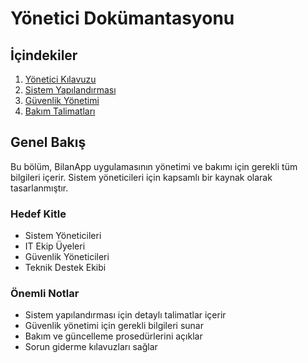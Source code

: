 # Yönetici Dokümantasyonu

## İçindekiler
1. [Yönetici Kılavuzu](admin-guide.md)
2. [Sistem Yapılandırması](configuration.md)
3. [Güvenlik Yönetimi](security.md)
4. [Bakım Talimatları](maintenance.md)

## Genel Bakış

Bu bölüm, BilanApp uygulamasının yönetimi ve bakımı için gerekli tüm bilgileri içerir. Sistem yöneticileri için kapsamlı bir kaynak olarak tasarlanmıştır.

### Hedef Kitle
- Sistem Yöneticileri
- IT Ekip Üyeleri
- Güvenlik Yöneticileri
- Teknik Destek Ekibi

### Önemli Notlar
- Sistem yapılandırması için detaylı talimatlar içerir
- Güvenlik yönetimi için gerekli bilgileri sunar
- Bakım ve güncelleme prosedürlerini açıklar
- Sorun giderme kılavuzları sağlar 